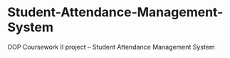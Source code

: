 # Student-Attendance-Management-System
OOP Coursework II project – Student Attendance Management System
